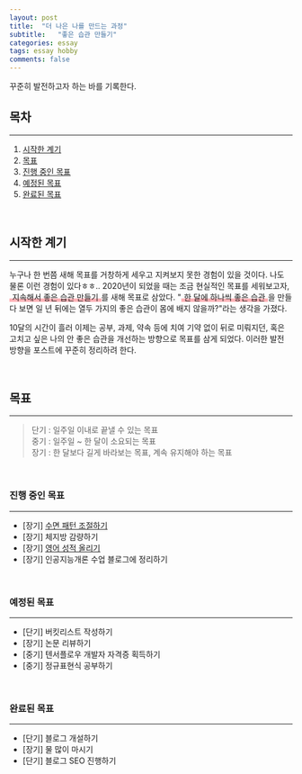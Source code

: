 ```yaml
---
layout: post  
title:  "더 나은 나를 만드는 과정"  
subtitle:   "좋은 습관 만들기"  
categories: essay  
tags: essay hobby  
comments: false
---
```


꾸준히 발전하고자 하는 바를 기록한다.

## 목차

---

1. [시작한 계기](#시작한-계기)  
2. [목표](#목표)  
3. [진행 중인 목표](#진행-중인-목표)  
4. [예정된 목표](#예정된-목표)  
5. [완료된 목표](#완료된-목표)  

<br>

## 시작한 계기

---

누구나 한 번쯤 새해 목표를 거창하게 세우고 지켜보지 못한 경험이 있을 것이다. 나도 물론 이런 경험이 있다ㅎㅎ.. 2020년이 되었을 때는 조금 현실적인 목표를 세워보고자, <span style="padding: 0 5px; background: linear-gradient(transparent 65%, #ffb2b7 66%, #ffb2b7 100%);">지속해서 좋은 습관 만들기</span>를 새해 목표로 삼았다. "<span style="padding: 0 5px; background: linear-gradient(transparent 65%, #ffb2b7 66%, #ffb2b7 100%);">한 달에 하나씩 좋은 습관</span>을 만들다 보면 일 년 뒤에는 열두 가지의 좋은 습관이 몸에 배지 않을까?"라는 생각을 가졌다.  

10달의 시간이 흘러 이제는 공부, 과제, 약속 등에 치여 기약 없이 뒤로 미뤄지던, 혹은 고치고 싶은 나의 안 좋은 습관을 개선하는 방향으로 목표를 삼게 되었다. 이러한 발전 방향을 포스트에 꾸준히 정리하려 한다.

<br>

## 목표

---

> 단기 : 일주일 이내로 끝낼 수 있는 목표    
> 중기 : 일주일 ~ 한 달이 소요되는 목표   
> 장기 : 한 달보다 길게 바라보는 목표, 계속 유지해야 하는 목표   

<br>

### 진행 중인 목표

---

- \[장기] [수면 패턴 조절하기](/essay/2020/10/23/sleep-pattern/)
- \[장기] 체지방 감량하기
- \[장기] [영어 성적 올리기](/essay/2020/10/24/study-english/)
- \[장기] 인공지능개론 수업 블로그에 정리하기

<br>

### 예정된 목표

---

- \[단기] 버킷리스트 작성하기
- \[장기] 논문 리뷰하기
- \[중기] 텐서플로우 개발자 자격증 획득하기
- \[중기] 정규표현식 공부하기

<br>

### 완료된 목표

---

- \[단기] 블로그 개설하기
- \[장기] 물 많이 마시기
- \[단기] 블로그 SEO 진행하기